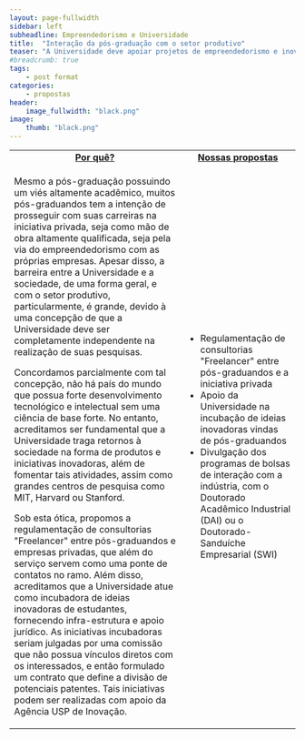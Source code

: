 ```yaml
---
layout: page-fullwidth
sidebar: left
subheadline: Empreendedorismo e Universidade
title:  "Interação da pós-graduação com o setor produtivo"
teaser: "A Universidade deve apoiar projetos de empreendedorismo e inovação dos pós-graduandos"
#breadcrumb: true
tags:
    - post format
categories:
    - propostas
header:
    image_fullwidth: "black.png"
image:
    thumb: "black.png"
---
```

<table style="width: 100%">
    <tr>
        <td><b><u><center>Por quê?</center></u></b></td><td><b><u><center>Nossas propostas</center></u></b></td>
    </tr><tr>
        <td><p>Mesmo a pós-graduação possuindo um viés altamente acadêmico, muitos pós-graduandos tem a intenção de prosseguir com suas carreiras na iniciativa privada, seja como mão de obra altamente qualificada, seja pela via do empreendedorismo com as próprias empresas. Apesar disso, a barreira entre a Universidade e a sociedade, de uma forma geral, e com o setor produtivo, particularmente, é grande, devido à uma concepção de que a Universidade deve ser completamente independente na realização de suas pesquisas.</p>
            <p>Concordamos parcialmente com tal concepção, não há país do mundo que possua forte desenvolvimento tecnológico e intelectual sem uma ciência de base forte. No entanto, acreditamos ser fundamental que a Universidade traga retornos à sociedade na forma de produtos e iniciativas inovadoras, além de fomentar tais atividades, assim como grandes centros de pesquisa como MIT, Harvard ou Stanford.</p>
            <p>Sob esta ótica, propomos a regulamentação de consultorias "Freelancer" entre pós-graduandos e empresas privadas, que além do serviço servem como uma ponte de contatos no ramo. Além disso, acreditamos que a Universidade atue como incubadora de ideias inovadoras de estudantes, fornecendo infra-estrutura e apoio jurídico. As iniciativas incubadoras seriam julgadas por uma comissão que não possua vínculos diretos com os interessados, e então formulado um contrato que define a divisão de potenciais patentes. Tais iniciativas podem ser realizadas com apoio da Agência USP de Inovação.</p>
        </td><td>
            <p><ul>
                <li>Regulamentação de consultorias "Freelancer" entre pós-graduandos e a iniciativa privada</li>
                <li>Apoio da Universidade na incubação de ideias inovadoras vindas de pós-graduandos</li>
                <li>Divulgação dos programas de bolsas de interação com a indústria, com o Doutorado Acadêmico Industrial (DAI) ou o Doutorado-Sanduíche Empresarial (SWI)</li>
            </ul></p>
        </td>
    </tr>
</table>
